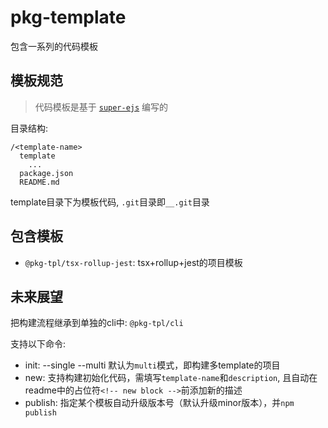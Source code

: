 # pkg-template
包含一系列的代码模板

## 模板规范

> 代码模板是基于 [`super-ejs`](https://github.com/z-juln/super-ejs) 编写的

目录结构:

```
/<template-name>
  template
    ...
  package.json
  README.md
```
template目录下为模板代码, `.git`目录即`__.git`目录

## 包含模板
- `@pkg-tpl/tsx-rollup-jest`: tsx+rollup+jest的项目模板
<!-- new block (该行是new脚本的占位符，不可删除) -->

## 未来展望
把构建流程继承到单独的cli中: `@pkg-tpl/cli`

支持以下命令:
- init: --single --multi 默认为`multi`模式，即构建多template的项目
- new: 支持构建初始化代码，需填写`template-name`和`description`, 且自动在readme中的占位符`<!-- new block -->`前添加新的描述
- publish: 指定某个模板自动升级版本号（默认升级minor版本），并`npm publish`
